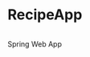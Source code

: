 # RecipeApp

![<CricleCI>](https://circleci.com/gh/SpectraPhantom/RecipeApp.svg?style=svg)

Spring Web App